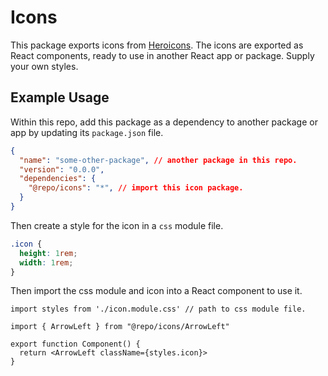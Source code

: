 # Icons

This package exports icons from [Heroicons](https://heroicons.com/). The icons are exported as React components, ready to use in another React app or package. Supply your own styles.

## Example Usage

Within this repo, add this package as a dependency to another package or app by updating its `package.json` file.

```json
{
  "name": "some-other-package", // another package in this repo.
  "version": "0.0.0",
  "dependencies": {
    "@repo/icons": "*", // import this icon package.
  }
}
```

Then create a style for the icon in a `css` module file.

```css
.icon {
  height: 1rem;
  width: 1rem;
}
```

Then import the css module and icon into a React component to use it.

```tsx
import styles from './icon.module.css' // path to css module file.

import { ArrowLeft } from "@repo/icons/ArrowLeft"

export function Component() {
  return <ArrowLeft className={styles.icon}>
}
```

